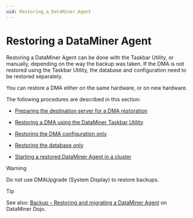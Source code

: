 ```yaml
---
uid: Restoring_a_DataMiner_Agent
---
```


# Restoring a DataMiner Agent

Restoring a DataMiner Agent can be done with the Taskbar Utility, or manually, depending on the way the backup was taken. If the DMA is not restored using the Taskbar Utility, the database and configuration need to be restored separately.

You can restore a DMA either on the same hardware, or on new hardware.

The following procedures are described in this section:

- [Preparing the destination server for a DMA restoration](xref:Preparing_the_destination_server_for_a_DMA_restoration)

- [Restoring a DMA using the DataMiner Taskbar Utility](xref:Restoring_a_DMA_using_the_DataMiner_Taskbar_Utility)

- [Restoring the DMA configuration only](xref:Restoring_the_DMA_configuration_only)

- [Restoring the database only](xref:Restoring_the_database_only)

- [Starting a restored DataMiner Agent in a cluster](xref:Starting_a_restored_DataMiner_Agent_in_a_cluster)

> [!WARNING]
> Do not use DMAUpgrade (System Display) to restore backups.

> [!TIP]
> See also: [Backup – Restoring and migrating a DataMiner Agent](https://community.dataminer.services/video/backup-restoring-and-migrating-a-dataminer-agent/) on DataMiner Dojo.
